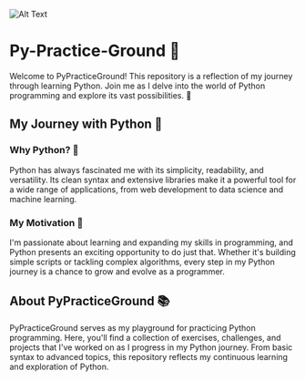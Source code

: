 ![Alt Text](https://images.unsplash.com/photo-1624953587687-daf255b6b80a?q=80&w=3174&auto=format&fit=crop&ixlib=rb-4.0.3&ixid=M3wxMjA3fDB8MHxwaG90by1wYWdlfHx8fGVufDB8fHx8fA%3D%3D)
# Py-Practice-Ground 🐍

Welcome to PyPracticeGround! This repository is a reflection of my journey through learning Python. Join me as I delve into the world of Python programming and explore its vast possibilities. 🚀

## My Journey with Python 🌟

### Why Python? 🤔

Python has always fascinated me with its simplicity, readability, and versatility. Its clean syntax and extensive libraries make it a powerful tool for a wide range of applications, from web development to data science and machine learning.

### My Motivation 💪

I'm passionate about learning and expanding my skills in programming, and Python presents an exciting opportunity to do just that. Whether it's building simple scripts or tackling complex algorithms, every step in my Python journey is a chance to grow and evolve as a programmer.

## About PyPracticeGround 📚

PyPracticeGround serves as my playground for practicing Python programming. Here, you'll find a collection of exercises, challenges, and projects that I've worked on as I progress in my Python journey. From basic syntax to advanced topics, this repository reflects my continuous learning and exploration of Python.
